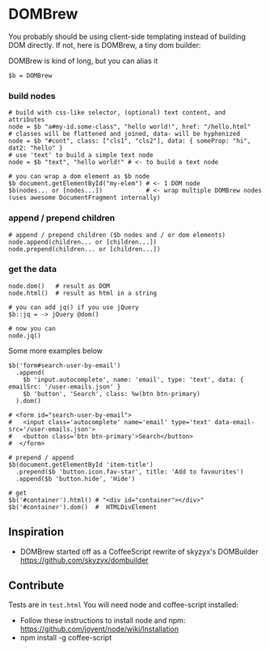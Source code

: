 # DOMBrew

You probably should be using client-side templating instead of building DOM directly. If not, here is DOMBrew, a tiny dom builder:

DOMBrew is kind of long, but you can alias it
        
    $b = DOMBrew 

### build nodes
    
    # build with css-like selector, (optional) text content, and attributes
    node = $b "a#my-id.some-class", "hello world!", href: "/hello.html"
    # classes will be flattened and joined, data- will be hyphenized 
    node = $b "#cont", class: ["cls1", "cls2"], data: { someProp: "hi", dat2: "hello" }
    # use 'text' to build a simple text node
    node = $b "text", "hello world!" # <- to build a text node

    # you can wrap a dom element as $b node
    $b document.getElementById("my-elem") # <- 1 DOM node
    $b(nodes... or [nodes...])            # <- wrap multiple DOMBrew nodes (uses awesome DocumentFragment internally)

### append / prepend children
    
    # append / prepend children ($b nodes and / or dom elements)    
    node.append(children... or [children...])
    node.prepend(children... or [children...])
        
### get the data
    
    node.dom()   # result as DOM
    node.html()  # result as html in a string
    
    # you can add jq() if you use jQuery
    $b::jq = -> jQuery @dom()
    
    # now you can
    node.jq() 


Some more examples below

   
    $b('form#search-user-by-email')
      .append(        
        $b 'input.autocomplete', name: 'email', type: 'text', data: { emailSrc: '/user-emails.json' }
        $b 'button', 'Search', class: %w(btn btn-primary)
      ).dom()
    
    # <form id="search-user-by-email">​
    #   <input class='autocomplete' name='email' type='text' data-email-src='/user-emails.json'>
    #   <button class='btn btn-primary'>Search</button>
    #  </form>
    
    # prepend / append
    $b(document.getElementById 'item-title')
      .prepend($b 'button.icon.fav-star', title: 'Add to favourites')
      .append($b 'button.hide', 'Hide')

    # get
    $b('#container').html() # "<div id="container"></div>"        
    $b('#container').dom()  #  HTMLDivElement
        

## Inspiration

* DOMBrew started off as a CoffeeScript rewrite of skyzyx's DOMBuilder https://github.com/skyzyx/dombuilder

## Contribute

Tests are in `test.html`
You will need node and coffee-script installed:

* Follow these instructions to install node and npm: https://github.com/joyent/node/wiki/Installation
* npm install -g coffee-script

